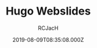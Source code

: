 ---
title: Hugo Webslides
github: https://github.com/RCJacH/hugo-webslides
demo: https://rcjach.github.io/hugo-webslides/#slide=1
author: RCJacH
ssg:
  - Hugo
cms:
  - Markdown
date: 2019-08-09T08:35:08.000Z
description: This is a Hugo template to create WebSlides presentation using markdown.
draft: true
publish_date: '2019-08-09T08:35:08Z'
update_date: '2022-02-23T15:47:33Z'
github_star: 114
github_fork: 39
---